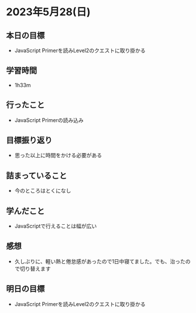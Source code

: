 # 2023年5月28(日)

## 本日の目標
- JavaScript Primerを読みLevel2のクエストに取り掛かる

## 学習時間
- 1h33m

## 行ったこと
- JavaScript Primerの読み込み
   
## 目標振り返り
- 思った以上に時間をかける必要がある

## 詰まっていること
- 今のところはとくになし

## 学んだこと
- JavaScriptで行えることは幅が広い

## 感想
- 久しぶりに、軽い熱と倦怠感があったので1日中寝てました。でも、治ったので切り替えます

## 明日の目標
- JavaScript Primerを読みLevel2のクエストに取り掛かる